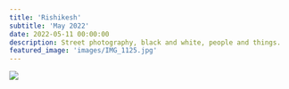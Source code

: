 ```yaml
---
title: 'Rishikesh'
subtitle: 'May 2022'
date: 2022-05-11 00:00:00
description: Street photography, black and white, people and things.
featured_image: 'images/IMG_1125.jpg'
---
```


![]({{site.baseurl}}/images/IMG_1125.jpg)

<!-- <div class="gallery" data-columns="3">
	<img src="{{site.baseurl}}/images/IMG_1118.jpg">
	<img src="{{site.baseurl}}/images/IMG_1125.jpg">
	<img src="{{site.baseurl}}/images/IMG_1159.jpg">
</div> -->